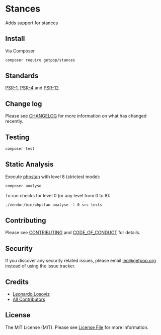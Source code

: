 # Stances

<!--
[![Latest Version on Packagist][ico-version]][link-packagist]
[![Software License][ico-license]](LICENSE.md)
[![Build Status][ico-travis]][link-travis]
[![Coverage Status][ico-scrutinizer]][link-scrutinizer]
[![Quality Score][ico-code-quality]][link-code-quality]
[![Total Downloads][ico-downloads]][link-downloads]
-->

Adds support for stances

## Install

Via Composer

``` bash
composer require getpop/stances
```

<!--
## Usage

``` php
```
-->

## Standards

[PSR-1](https://www.php-fig.org/psr/psr-1), [PSR-4](https://www.php-fig.org/psr/psr-4) and [PSR-12](https://www.php-fig.org/psr/psr-12).

## Change log

Please see [CHANGELOG](CHANGELOG.md) for more information on what has changed recently.

## Testing

``` bash
composer test
```

## Static Analysis

Execute [phpstan](https://github.com/phpstan/phpstan) with level 8 (strictest mode):

``` bash
composer analyse
```

To run checks for level 0 (or any level from 0 to 8):

``` bash
./vendor/bin/phpstan analyse -l 0 src tests
```

## Contributing

Please see [CONTRIBUTING](CONTRIBUTING.md) and [CODE_OF_CONDUCT](CODE_OF_CONDUCT.md) for details.

## Security

If you discover any security related issues, please email leo@getpop.org instead of using the issue tracker.

## Credits

- [Leonardo Losoviz][link-author]
- [All Contributors][link-contributors]

## License

The MIT License (MIT). Please see [License File](LICENSE.md) for more information.

[ico-version]: https://img.shields.io/packagist/v/getpop/stances.svg?style=flat-square
[ico-license]: https://img.shields.io/badge/license-MIT-brightgreen.svg?style=flat-square
[ico-travis]: https://img.shields.io/travis/getpop/stances/master.svg?style=flat-square
[ico-scrutinizer]: https://img.shields.io/scrutinizer/coverage/g/getpop/stances.svg?style=flat-square
[ico-code-quality]: https://img.shields.io/scrutinizer/g/getpop/stances.svg?style=flat-square
[ico-downloads]: https://img.shields.io/packagist/dt/getpop/stances.svg?style=flat-square

[link-packagist]: https://packagist.org/packages/getpop/stances
[link-travis]: https://travis-ci.org/getpop/stances
[link-scrutinizer]: https://scrutinizer-ci.com/g/getpop/stances/code-structure
[link-code-quality]: https://scrutinizer-ci.com/g/getpop/stances
[link-downloads]: https://packagist.org/packages/getpop/stances
[link-author]: https://github.com/leoloso
[link-contributors]: ../../contributors
